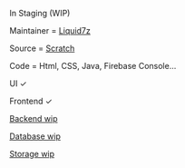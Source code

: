 In Staging (WIP)

Maintainer = [Liquid7z](https://t.me/)

Source = [Scratch](https://github.com/Liquid7z)

Code = Html, CSS, Java, Firebase Console...

UI ✓ 

Frontend ✓

[Backend wip](https://gprivate.com/6hybx)

[Database wip](https://gprivate.com/6hyby)

[Storage wip ](https://gprivate.com/6hybz)
